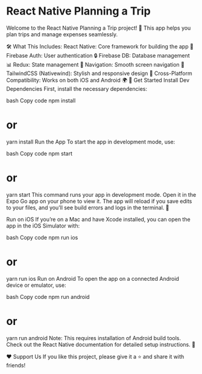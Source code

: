  # React Native Planning a Trip 
Welcome to the React Native Planning a Trip project! 🎉 This app helps you plan trips and manage expenses seamlessly.

🛠️ What This Includes:
React Native: Core framework for building the app 📱
Firebase Auth: User authentication 🔒
Firebase DB: Database management 📊
Redux: State management 🔄
Navigation: Smooth screen navigation 🧭
TailwindCSS (Nativewind): Stylish and responsive design 🎨
Cross-Platform Compatibility: Works on both iOS and Android 🌍
🚀 Get Started
Install Dev Dependencies
First, install the necessary dependencies:

bash
Copy code
npm install
# or
yarn install
Run the App
To start the app in development mode, use:

bash
Copy code
npm start
# or
yarn start
This command runs your app in development mode. Open it in the Expo Go app on your phone to view it. The app will reload if you save edits to your files, and you’ll see build errors and logs in the terminal. 📱

Run on iOS
If you’re on a Mac and have Xcode installed, you can open the app in the iOS Simulator with:

bash
Copy code
npm run ios
# or
yarn run ios
Run on Android
To open the app on a connected Android device or emulator, use:

bash
Copy code
npm run android
# or
yarn run android
Note: This requires installation of Android build tools. Check out the React Native documentation for detailed setup instructions. 📖

❤️ Support Us
If you like this project, please give it a ⭐ and share it with friends!

